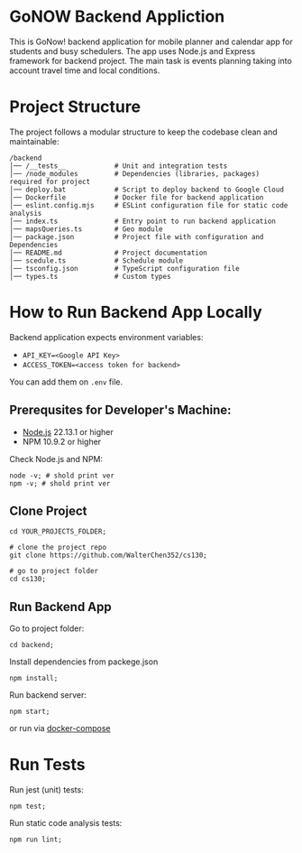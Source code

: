 # GoNOW Backend Appliction

This is GoNow! backend application for mobile planner and calendar app for students and busy schedulers. The app uses Node.js and Express framework for backend project. The main task is events planning taking into account travel time and local conditions.

# Project Structure

The project follows a modular structure to keep the codebase clean and maintainable:
```
/backend
│── /__tests__            # Unit and integration tests
│── /node_modules         # Dependencies (libraries, packages) required for project
│── deploy.bat            # Script to deploy backend to Google Cloud
│── Dockerfile            # Docker file for backend application
│── eslint.config.mjs     # ESLint configuration file for static code analysis
│── index.ts              # Entry point to run backend application
│── mapsQueries.ts        # Geo module
│── package.json          # Project file with configuration and Dependencies
│── README.md             # Project documentation
│── scedule.ts            # Schedule module
│── tsconfig.json         # TypeScript configuration file
│── types.ts              # Custom types
```

# How to Run Backend App Locally
Backend application expects environment variables:
- `API_KEY=<Google API Key>`
- `ACCESS_TOKEN=<access token for backend>`

You can add them on `.env` file.


## Prerequsites for Developer's Machine:
- [Node.js](https://nodejs.org/en/download) 22.13.1 or higher
- NPM 10.9.2 or higher

Check Node.js and NPM:
```shell
node -v; # shold print ver
npm -v; # shold print ver
```

## Clone Project
```shell
cd YOUR_PROJECTS_FOLDER;

# clone the project repo
git clone https://github.com/WalterChen352/cs130;

# go to project folder
cd cs130;
```

## Run Backend App

Go to project folder:
```shell
cd backend;
```

Install dependencies from packege.json
```shell
npm install;
```

Run backend server:
```shell
npm start;
```
or run via [docker-compose](../README.md)

# Run Tests
Run jest (unit) tests:
```shell
npm test;
```

Run static code analysis tests:
```shell
npm run lint;
```
